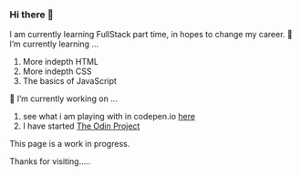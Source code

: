 ### Hi there 👋

<!--
**emwiewiora/eMWiewiora** is a ✨ _special_ ✨ repository because its `README.md` (this file) appears on your GitHub profile.

Here are some ideas to get you started:

- 🔭 I’m currently working on ...
- 🌱 I’m currently learning ...
- 👯 I’m looking to collaborate on ...
- 🤔 I’m looking for help with ...
- 💬 Ask me about ...
- 📫 How to reach me: ...
- 😄 Pronouns: ...
- ⚡ Fun fact: ...
-->
I am currently learning FullStack part time, in hopes to change my career.
🌱 I’m currently learning ...
1. More indepth HTML
2. More indepth CSS
3. The basics of JavaScript

🔭 I’m currently working on ...
1. see what i am playing with in codepen.io <a target="_blank" href="https://codepen.io/emwiewiora">here</a>
2. I have started <a href="https://www.theodinproject.com/">The Odin Project</a>

This page is a work in progress.

Thanks for visiting.....
